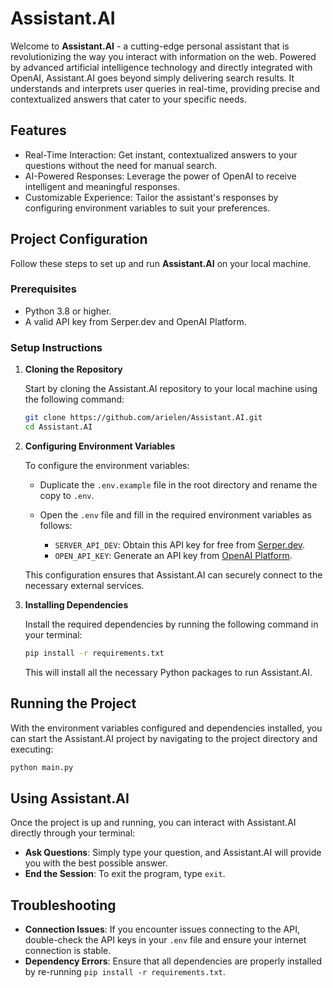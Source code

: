 # Assistant.AI

Welcome to **Assistant.AI** - a cutting-edge personal assistant that is revolutionizing the way you interact with information on the web. Powered by advanced artificial intelligence technology and directly integrated with OpenAI, Assistant.AI goes beyond simply delivering search results. It understands and interprets user queries in real-time, providing precise and contextualized answers that cater to your specific needs.

## Features
- Real-Time Interaction: Get instant, contextualized answers to your questions without the need for manual search.
- AI-Powered Responses: Leverage the power of OpenAI to receive intelligent and meaningful responses.
- Customizable Experience: Tailor the assistant's responses by configuring environment variables to suit your preferences.

## Project Configuration

Follow these steps to set up and run **Assistant.AI** on your local machine.

### Prerequisites

- Python 3.8 or higher.
- A valid API key from Serper.dev and OpenAI Platform.

### Setup Instructions

1. **Cloning the Repository**
    
    Start by cloning the Assistant.AI repository to your local machine using the following command:

    ```bash
    git clone https://github.com/arielen/Assistant.AI.git
    cd Assistant.AI
    ```

2. **Configuring Environment Variables**

    To configure the environment variables:

    - Duplicate the `.env.example` file in the root directory and rename the copy to `.env`.

    - Open the `.env` file and fill in the required environment variables as follows:
        
        - `SERVER_API_DEV`: Obtain this API key for free from [Serper.dev](https://serper.dev/).
        - `OPEN_API_KEY`: Generate an API key from [OpenAI Platform](https://platform.openai.com/api-keys).
        
    This configuration ensures that Assistant.AI can securely connect to the necessary external services.

3. **Installing Dependencies**

    Install the required dependencies by running the following command in your terminal:

    ```bash
    pip install -r requirements.txt
    ```
    
    This will install all the necessary Python packages to run Assistant.AI.

## Running the Project

With the environment variables configured and dependencies installed, you can start the Assistant.AI project by navigating to the project directory and executing:

```bash
python main.py
```

## Using Assistant.AI

Once the project is up and running, you can interact with Assistant.AI directly through your terminal:

- **Ask Questions**: Simply type your question, and Assistant.AI will provide you with the best possible answer.
- **End the Session**: To exit the program, type `exit`.

## Troubleshooting

- **Connection Issues**: If you encounter issues connecting to the API, double-check the API keys in your `.env` file and ensure your internet connection is stable.
- **Dependency Errors**: Ensure that all dependencies are properly installed by re-running `pip install -r requirements.txt`.
